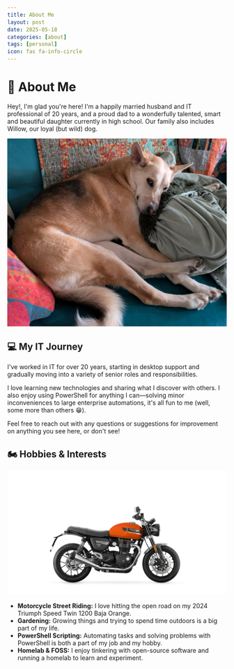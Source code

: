 ```yaml
---
title: About Me
layout: post
date: 2025-05-18
categories: [about]
tags: [personal]
icon: fas fa-info-circle
---
```


# 👋 About Me

Hey!, I'm glad you're here! I'm a happily married husband and IT professional of 20 years, and a proud dad to a wonderfully talented, smart and beautiful daughter currently in high school. Our family also includes Willow, our loyal (but wild) dog.

![Willow](/assets/imgs/about/willow.jpg)

## 💻 My IT Journey
I've worked in IT for over 20 years, starting in desktop support and gradually moving into a variety of senior roles and responsibilities.

I love learning new technologies and sharing what I discover with others. I also enjoy using PowerShell for anything I can—solving minor inconveniences to large enterprise automations, it's all fun to me (well, some more than others 😁).

Feel free to reach out with any questions or suggestions for improvement on anything you see here, or don't see!

## 🏍️ Hobbies & Interests

![My 2024 Triumph Speed Twin 1200 Baja Orange](/assets/imgs/about/triumph.png)

- **Motorcycle Street Riding:** I love hitting the open road on my 2024 Triumph Speed Twin 1200 Baja Orange.
- **Gardening:** Growing things and trying to spend time outdoors is a big part of my life.
- **PowerShell Scripting:** Automating tasks and solving problems with PowerShell is both a part of my job and my hobby.
- **Homelab & FOSS:** I enjoy tinkering with open-source software and running a homelab to learn and experiment.

